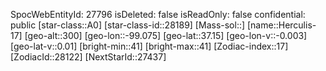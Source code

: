 ﻿---
location: [37.15,-99.075,300]
type: Station
tags:
- astro/Star

---
SpocWebEntityId: 27796
isDeleted: false
isReadOnly: false
confidential: public
[star-class::A0]
[star-class-id::28189]
[Mass-sol::]
[name::Herculis-17]
[geo-alt::300]
[geo-lon::-99.075]
[geo-lat::37.15]
[geo-lon-v::-0.003]
[geo-lat-v::0.01]
[bright-min::41]
[bright-max::41]
[Zodiac-index::17]
[ZodiacId::28122]
[NextStarId::27437]

